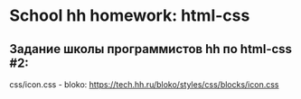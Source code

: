 # School hh homework: html-css

## Задание школы программистов hh по html-css #2:

css/icon.css - bloko:
https://tech.hh.ru/bloko/styles/css/blocks/icon.css
